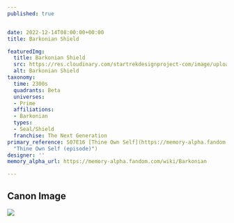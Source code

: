 ```yaml
---
published: true


date: 2022-12-14T08:00:00+00:00
title: Barkonian Shield

featuredImg:
  title: Barkonian Shield
  src: https://res.cloudinary.com/startrekdesignproject-com/image/upload/v1671076406/Barkonian-Shield.png
  alt: Barkonian Shield
taxonomy:
  time: 2300s
  quadrants: Beta
  universes:
  - Prime
  affiliations:
  - Barkonian
  types:
  - Seal/Shield
  franchise: The Next Generation
primary_reference: S07E16 [Thine Own Self](https://memory-alpha.fandom.com/wiki/Thine_Own_Self_(episode)
  "Thine Own Self (episode)")
designer: ''
memory_alpha_url: https://memory-alpha.fandom.com/wiki/Barkonian

---
```

## Canon Image

![](https://res.cloudinary.com/startrekdesignproject-com/image/upload/v1671076406/Barkonian-Shield_TNG-7x16-1.jpg)
